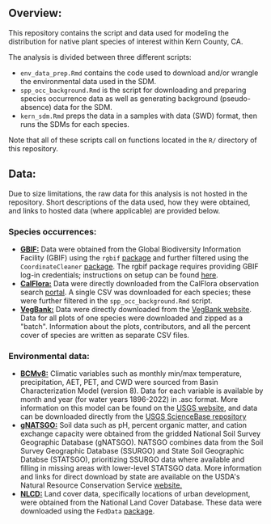 ## Overview:
This repository contains the script and data used for modeling the distribution for native plant species of interest within Kern County, CA. 

The analysis is divided between three different scripts:
* `env_data_prep.Rmd` contains the code used to download and/or wrangle the environmental data used in the SDM.
* `spp_occ_background.Rmd` is the script for downloading and preparing species occurrence data as well as generating background (pseudo-absence) data for the SDM.
* `kern_sdm.Rmd` preps the data in a samples with data (SWD) format, then runs the SDMs for each species. 

Note that all of these scripts call on functions located in the `R/` directory of this repository. 

## Data:
Due to size limitations, the raw data for this analysis is not hosted in the repository. Short descriptions of the data used, how they were obtained, and links to hosted data (where applicable) are provided below. 
### Species occurrences:
* **<ins>GBIF:</ins>** Data were obtained from the Global Biodiversity Information Facility (GBIF) using the `rgbif` [package](https://docs.ropensci.org/rgbif/ "rgbif vignettes") and further filtered using the `CoordinateCleaner` [package](https://ropensci.github.io/CoordinateCleaner/index.html "CoordinateCleaner vignettes"). The rgbif package requires providing GBIF log-in credentials; instructions on setup can be found [here](https://docs.ropensci.org/rgbif/articles/gbif_credentials.html "GBIF setup"). 
* **<ins>CalFlora:</ins>** Data were directly downloaded from the CalFlora observation search [portal](https://www.calflora.org/entry/observ.html "CalFlora"). A single CSV was downloaded for each species; these were further filtered in the `spp_occ_background.Rmd` script.
* **<ins>VegBank:</ins>** Data were directly downloaded from the [VegBank website](http://vegbank.org/vegbank/forms/plot-query.jsp). Data for all plots of one species were downloaded and zipped as a "batch". Information about the plots, contributors, and all the percent cover of species are written as separate CSV files. 

### Environmental data:
* **<ins>BCMv8:</ins>** Climatic variables such as monthly min/max temperature, precipitation, AET, PET, and CWD were sourced from Basin Characterization Model (version 8). Data for each variable is available by month and year (for water years 1896-2022) in .asc format. More information on this model can be found on the [USGS website](https://www.usgs.gov/publications/basin-characterization-model-a-regional-water-balance-software-package "Model report"), and data can be downloaded directly from the [USGS ScienceBase repository](https://www.sciencebase.gov/catalog/item/5f29c62d82cef313ed9edb39 "BCMv8 Repository")
* **<ins>gNATSGO:</ins>** Soil data such as pH, percent organic matter, and cation exchange capacity were obtained from the gridded National Soil Survey Geographic Database (gNATSGO). NATSGO combines data from the Soil Survey Geographic Database (SSURGO) and State Soil Geographic Databse (STATSGO), prioritizing SSURGO data where available and filling in missing areas with lower-level STATSGO data. More information and links for direct download by state are available on the USDA's Natural Resource Conservation Service [website.](https://www.nrcs.usda.gov/resources/data-and-reports/gridded-national-soil-survey-geographic-database-gnatsgo)
* **<ins>NLCD:</ins>** Land cover data, specifically locations of urban development, were obtained from the National Land Cover Database. These data were downloaded using the `FedData` [package](https://github.com/ropensci/FedData "FedData GitHub").
  
